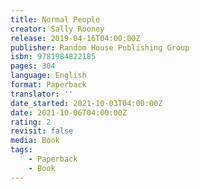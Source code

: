 ```yaml
---
title: Normal People
creator: Sally Rooney
release: 2019-04-16T04:00:00Z
publisher: Random House Publishing Group
isbn: 9781984822185
pages: 304
language: English
format: Paperback
translator: ''
date_started: 2021-10-03T04:00:00Z
date: 2021-10-06T04:00:00Z
rating: 2
revisit: false
media: Book
tags:
    - Paperback
    - Book
---
```

